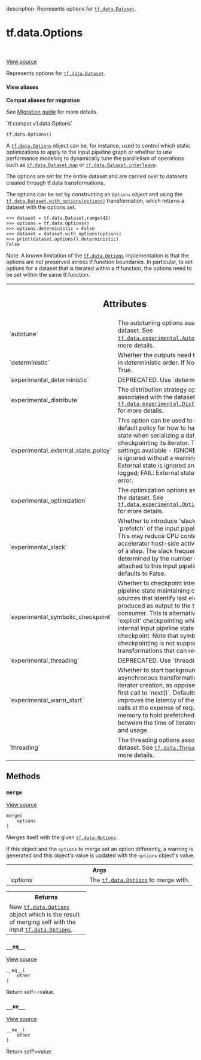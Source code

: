 description: Represents options for <a href="../../tf/data/Dataset.md"><code>tf.data.Dataset</code></a>.

<div itemscope itemtype="http://developers.google.com/ReferenceObject">
<meta itemprop="name" content="tf.data.Options" />
<meta itemprop="path" content="Stable" />
<meta itemprop="property" content="__eq__"/>
<meta itemprop="property" content="__init__"/>
<meta itemprop="property" content="__ne__"/>
<meta itemprop="property" content="merge"/>
</div>

# tf.data.Options

<!-- Insert buttons and diff -->

<table class="tfo-notebook-buttons tfo-api nocontent" align="left">

</table>

<a target="_blank" class="external" href="/code/stable/tensorflow/python/data/ops/options.py">View source</a>



Represents options for <a href="../../tf/data/Dataset.md"><code>tf.data.Dataset</code></a>.

<section class="expandable">
  <h4 class="showalways">View aliases</h4>
  <p>
<b>Compat aliases for migration</b>
<p>See
<a href="https://www.tensorflow.org/guide/migrate">Migration guide</a> for
more details.</p>
<p>`tf.compat.v1.data.Options`</p>
</p>
</section>

<pre class="devsite-click-to-copy prettyprint lang-py tfo-signature-link">
<code>tf.data.Options()
</code></pre>



<!-- Placeholder for "Used in" -->

A <a href="../../tf/data/Options.md"><code>tf.data.Options</code></a> object can be, for instance, used to control which static
optimizations to apply to the input pipeline graph or whether to use
performance modeling to dynamically tune the parallelism of operations such as
<a href="../../tf/data/Dataset.md#map"><code>tf.data.Dataset.map</code></a> or <a href="../../tf/data/Dataset.md#interleave"><code>tf.data.Dataset.interleave</code></a>.

The options are set for the entire dataset and are carried over to datasets
created through tf.data transformations.

The options can be set by constructing an `Options` object and using the
<a href="../../tf/data/Dataset.md#with_options"><code>tf.data.Dataset.with_options(options)</code></a> transformation, which returns a
dataset with the options set.

```
>>> dataset = tf.data.Dataset.range(42)
>>> options = tf.data.Options()
>>> options.deterministic = False
>>> dataset = dataset.with_options(options)
>>> print(dataset.options().deterministic)
False
```

Note: A known limitation of the <a href="../../tf/data/Options.md"><code>tf.data.Options</code></a> implementation is that the
options are not preserved across tf.function boundaries. In particular, to
set options for a dataset that is iterated within a tf.function, the options
need to be set within the same tf.function.



<!-- Tabular view -->
 <table class="responsive fixed orange">
<colgroup><col width="214px"><col></colgroup>
<tr><th colspan="2"><h2 class="add-link">Attributes</h2></th></tr>

<tr>
<td>
`autotune`<a id="autotune"></a>
</td>
<td>
The autotuning options associated with the dataset. See <a href="../../tf/data/experimental/AutotuneOptions.md"><code>tf.data.experimental.AutotuneOptions</code></a> for more details.
</td>
</tr><tr>
<td>
`deterministic`<a id="deterministic"></a>
</td>
<td>
Whether the outputs need to be produced in deterministic order. If None, defaults to True.
</td>
</tr><tr>
<td>
`experimental_deterministic`<a id="experimental_deterministic"></a>
</td>
<td>
DEPRECATED. Use `deterministic` instead.
</td>
</tr><tr>
<td>
`experimental_distribute`<a id="experimental_distribute"></a>
</td>
<td>
The distribution strategy options associated with the dataset. See <a href="../../tf/data/experimental/DistributeOptions.md"><code>tf.data.experimental.DistributeOptions</code></a> for more details.
</td>
</tr><tr>
<td>
`experimental_external_state_policy`<a id="experimental_external_state_policy"></a>
</td>
<td>
This option can be used to override the default policy for how to handle external state when serializing a dataset or checkpointing its iterator. There are three settings available - IGNORE: External state is ignored without a warning; WARN: External state is ignored and a warning is logged; FAIL: External state results in an error.
</td>
</tr><tr>
<td>
`experimental_optimization`<a id="experimental_optimization"></a>
</td>
<td>
The optimization options associated with the dataset. See <a href="../../tf/data/experimental/OptimizationOptions.md"><code>tf.data.experimental.OptimizationOptions</code></a> for more details.
</td>
</tr><tr>
<td>
`experimental_slack`<a id="experimental_slack"></a>
</td>
<td>
Whether to introduce 'slack' in the last `prefetch` of the input pipeline, if it exists. This may reduce CPU contention with accelerator host-side activity at the start of a step. The slack frequency is determined by the number of devices attached to this input pipeline. If None, defaults to False.
</td>
</tr><tr>
<td>
`experimental_symbolic_checkpoint`<a id="experimental_symbolic_checkpoint"></a>
</td>
<td>
Whether to checkpoint internal input pipeline state maintaining cursors into data sources that identify last element(s) produced as output to the tf.data consumer. This is alternative to the default 'explicit' checkpointing which stores the internal input pipeline state in the checkpoint. Note that symbolic checkpointing is not supported for transformations that can reorder elements.
</td>
</tr><tr>
<td>
`experimental_threading`<a id="experimental_threading"></a>
</td>
<td>
DEPRECATED. Use `threading` instead.
</td>
</tr><tr>
<td>
`experimental_warm_start`<a id="experimental_warm_start"></a>
</td>
<td>
Whether to start background threads of asynchronous transformations upon iterator creation, as opposed to during the first call to `next()`. Defaults to `False`. This improves the latency of the initial 'next()' calls at the expense of requiring more memory to hold prefetched elements between the time of iterator construction and usage.
</td>
</tr><tr>
<td>
`threading`<a id="threading"></a>
</td>
<td>
The threading options associated with the dataset. See <a href="../../tf/data/ThreadingOptions.md"><code>tf.data.ThreadingOptions</code></a> for more details.
</td>
</tr>
</table>



## Methods

<h3 id="merge"><code>merge</code></h3>

<a target="_blank" class="external" href="/code/stable/tensorflow/python/data/ops/options.py">View source</a>

<pre class="devsite-click-to-copy prettyprint lang-py tfo-signature-link">
<code>merge(
    options
)
</code></pre>

Merges itself with the given <a href="../../tf/data/Options.md"><code>tf.data.Options</code></a>.

If this object and the `options` to merge set an option differently, a
warning is generated and this object's value is updated with the `options`
object's value.

<!-- Tabular view -->
 <table class="responsive fixed orange">
<colgroup><col width="214px"><col></colgroup>
<tr><th colspan="2">Args</th></tr>

<tr>
<td>
`options`
</td>
<td>
The <a href="../../tf/data/Options.md"><code>tf.data.Options</code></a> to merge with.
</td>
</tr>
</table>



<!-- Tabular view -->
 <table class="responsive fixed orange">
<colgroup><col width="214px"><col></colgroup>
<tr><th colspan="2">Returns</th></tr>
<tr class="alt">
<td colspan="2">
New <a href="../../tf/data/Options.md"><code>tf.data.Options</code></a> object which is the result of merging self with
the input <a href="../../tf/data/Options.md"><code>tf.data.Options</code></a>.
</td>
</tr>

</table>



<h3 id="__eq__"><code>__eq__</code></h3>

<a target="_blank" class="external" href="/code/stable/tensorflow/python/data/util/options.py">View source</a>

<pre class="devsite-click-to-copy prettyprint lang-py tfo-signature-link">
<code>__eq__(
    other
)
</code></pre>

Return self==value.


<h3 id="__ne__"><code>__ne__</code></h3>

<a target="_blank" class="external" href="/code/stable/tensorflow/python/data/util/options.py">View source</a>

<pre class="devsite-click-to-copy prettyprint lang-py tfo-signature-link">
<code>__ne__(
    other
)
</code></pre>

Return self!=value.





